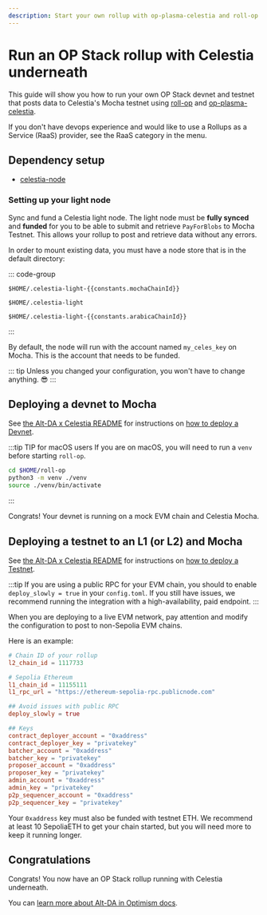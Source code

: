 ```yaml
---
description: Start your own rollup with op-plasma-celestia and roll-op.
---
```


# Run an OP Stack rollup with Celestia underneath

<!-- markdownlint-disable MD033 -->
<script setup>
import constants from '/.vitepress/constants/constants.js'
</script>

This guide will show you how to run your own OP Stack devnet and testnet that posts data to Celestia's Mocha testnet using [roll-op](https://github.com/celestiaorg/roll-op) and [op-plasma-celestia](https://github.com/celestiaorg/op-plasma-celestia).

If you don't have devops experience and would like to use a Rollups as a Service (RaaS) provider, see the RaaS category in the menu.

## Dependency setup

- [celestia-node](../how-to-guides/celestia-node.md)

### Setting up your light node

Sync and fund a Celestia light node. The light node must be **fully synced** and **funded** for you to be able to submit and retrieve `PayForBlobs` to Mocha Testnet. This allows your rollup to post and retrieve data without any errors.

In order to mount existing data, you must have a node store that is in the default directory:

::: code-group

```bash-vue [Mocha]
$HOME/.celestia-light-{{constants.mochaChainId}}
```

```bash-vue [Mainnet Beta]
$HOME/.celestia-light
```

```bash-vue [Arabica]
$HOME/.celestia-light-{{constants.arabicaChainId}}
```

:::

By default, the node will run with the account named `my_celes_key` on Mocha. This is the account that needs to be funded.

::: tip
Unless you changed your configuration, you won't have to change anything. 😎
:::

## Deploying a devnet to Mocha

See [the Alt-DA x Celestia README](https://github.com/celestiaorg/op-plasma-celestia/blob/main/README.md) for instructions on [how to deploy a Devnet](https://github.com/celestiaorg/op-plasma-celestia/blob/main/README.md#devnet).

:::tip TIP for macOS users
If you are on macOS, you will need to run a `venv` before starting `roll-op`.

```sh
cd $HOME/roll-op
python3 -m venv ./venv
source ./venv/bin/activate
```

:::

Congrats! Your devnet is running on a mock EVM chain and Celestia Mocha.

## Deploying a testnet to an L1 (or L2) and Mocha

See [the Alt-DA x Celestia README](https://github.com/celestiaorg/op-plasma-celestia/blob/main/README.md) for instructions on [how to deploy a Testnet](https://github.com/celestiaorg/op-plasma-celestia/blob/main/README.md#testnet).

:::tip
If you are using a public RPC for your EVM chain, you should to enable `deploy_slowly = true` in your `config.toml`. If you still have issues, we recommend running the
integration with a high-availability, paid endpoint.
:::

When you are deploying to a live EVM network, pay attention and modify the configuration to post to non-Sepolia EVM chains.

Here is an example:

```toml
# Chain ID of your rollup
l2_chain_id = 1117733 

# Sepolia Ethereum
l1_chain_id = 11155111
l1_rpc_url = "https://ethereum-sepolia-rpc.publicnode.com"

## Avoid issues with public RPC
deploy_slowly = true

## Keys
contract_deployer_account = "0xaddress"
contract_deployer_key = "privatekey"
batcher_account = "0xaddress"
batcher_key = "privatekey"
proposer_account = "0xaddress"
proposer_key = "privatekey"
admin_account = "0xaddress"
admin_key = "privatekey"
p2p_sequencer_account = "0xaddress"
p2p_sequencer_key = "privatekey"
```

Your `0xaddress` key must also be funded with testnet ETH. We recommend at least 10 SepoliaETH to get your chain started, but you will need more to keep it running longer.

## Congratulations

Congrats! You now have an OP Stack rollup running with Celestia underneath.

You can [learn more about Alt-DA in Optimism docs](https://docs.optimism.io/builders/chain-operators/features/alt-da-mode#setup-your-da-server).
